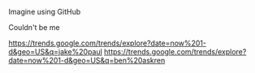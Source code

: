 Imagine using GitHub





Couldn't be me


https://trends.google.com/trends/explore?date=now%201-d&geo=US&q=jake%20paul
https://trends.google.com/trends/explore?date=now%201-d&geo=US&q=ben%20askren

